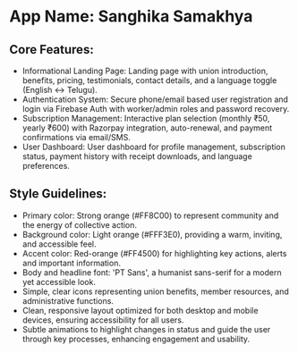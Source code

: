 # **App Name**: Sanghika Samakhya

## Core Features:

- Informational Landing Page: Landing page with union introduction, benefits, pricing, testimonials, contact details, and a language toggle (English ↔ Telugu).
- Authentication System: Secure phone/email based user registration and login via Firebase Auth with worker/admin roles and password recovery.
- Subscription Management: Interactive plan selection (monthly ₹50, yearly ₹600) with Razorpay integration, auto-renewal, and payment confirmations via email/SMS.
- User Dashboard: User dashboard for profile management, subscription status, payment history with receipt downloads, and language preferences.

## Style Guidelines:

- Primary color: Strong orange (#FF8C00) to represent community and the energy of collective action.
- Background color: Light orange (#FFF3E0), providing a warm, inviting, and accessible feel.
- Accent color: Red-orange (#FF4500) for highlighting key actions, alerts and important information.
- Body and headline font: 'PT Sans', a humanist sans-serif for a modern yet accessible look.
- Simple, clear icons representing union benefits, member resources, and administrative functions.
- Clean, responsive layout optimized for both desktop and mobile devices, ensuring accessibility for all users.
- Subtle animations to highlight changes in status and guide the user through key processes, enhancing engagement and usability.